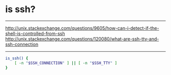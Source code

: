 # is ssh?

---

http://unix.stackexchange.com/questions/9605/how-can-i-detect-if-the-shell-is-controlled-from-ssh
http://unix.stackexchange.com/questions/120080/what-are-ssh-tty-and-ssh-connection

---

```sh
is_ssh() {
    [ -n "$SSH_CONNECTION" ] || [ -n "$SSH_TTY" ]
}
```
